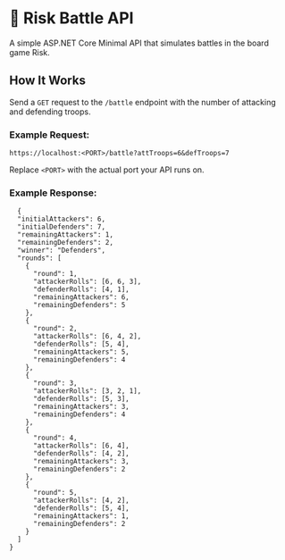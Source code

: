 # 🎲 Risk Battle API

A simple ASP.NET Core Minimal API that simulates battles in the board game Risk.

## How It Works
Send a `GET` request to the `/battle` endpoint with the number of attacking and defending troops.

### Example Request:
`https://localhost:<PORT>/battle?attTroops=6&defTroops=7`

Replace `<PORT>` with the actual port your API runs on.

### Example Response:
```{
  {
  "initialAttackers": 6,
  "initialDefenders": 7,
  "remainingAttackers": 1,
  "remainingDefenders": 2,
  "winner": "Defenders",
  "rounds": [
    {
      "round": 1,
      "attackerRolls": [6, 6, 3],
      "defenderRolls": [4, 1],
      "remainingAttackers": 6,
      "remainingDefenders": 5
    },
    {
      "round": 2,
      "attackerRolls": [6, 4, 2],
      "defenderRolls": [5, 4],
      "remainingAttackers": 5,
      "remainingDefenders": 4
    },
    {
      "round": 3,
      "attackerRolls": [3, 2, 1],
      "defenderRolls": [5, 3],
      "remainingAttackers": 3,
      "remainingDefenders": 4
    },
    {
      "round": 4,
      "attackerRolls": [6, 4],
      "defenderRolls": [4, 2],
      "remainingAttackers": 3,
      "remainingDefenders": 2
    },
    {
      "round": 5,
      "attackerRolls": [4, 2],
      "defenderRolls": [5, 4],
      "remainingAttackers": 1,
      "remainingDefenders": 2
    }
  ]
}
